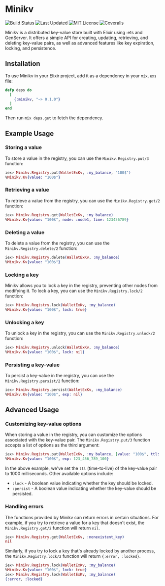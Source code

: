 Minikv
=======
[![Build Status](https://github.com/yassinrais/minikv/workflows/minikv/badge.svg)](https://github.com/yassinrais/minikv/actions)
[![Last Updated](https://img.shields.io/github/last-commit/yassinrais/minikv.svg)](https://github.com/yassinrais/minikv/commits/master)
[![MIT License](https://img.shields.io/github/license/yassinrais/minikv)](https://github.com/yassinrais/minikv/blob/main/LICENSE)
[![Coveralls](https://coveralls.io/repos/yassinrais/minikv/badge.svg?branch=main)](https://coveralls.io/r/yassinrais/minikv?branch=master)

Minikv is a distributed key-value store built with Elixir using :ets and GenServer. It offers a simple API for creating, updating, retrieving, and deleting key-value pairs, as well as advanced features like key expiration, locking, and persistence.


Installation
------------

To use Minikv in your Elixir project, add it as a dependency in your `mix.exs` file:

```elixir
defp deps do
  [
    {:minikv, "~> 0.1.0"}
  ]
end
```


Then run `mix deps.get` to fetch the dependency.

Example Usage
-----

### Storing a value

To store a value in the registry, you can use the `Minikv.Registry.put/3` function:

```elixir
iex> Minikv.Registry.put(WalletExKv, :my_balance, "100$")
%Minikv.Kv{value: "100$"}
```

### Retrieving a value

To retrieve a value from the registry, you can use the `Minikv.Registry.get/2` function:

```elixir
iex> Minikv.Registry.get(WalletExKv, :my_balance)
%Minikv.Kv{value: "100$", node: :node1, time: 123456789}
```

### Deleting a value

To delete a value from the registry, you can use the `Minikv.Registry.delete/2` function:

```elixir
iex> Minikv.Registry.delete(WalletExKv, :my_balance)
%Minikv.Kv{value: "100$"}
```

### Locking a key

Minikv allows you to lock a key in the registry, preventing other nodes from modifying it. To lock a key, you can use the `Minikv.Registry.lock/2` function:

```elixir
iex> Minikv.Registry.lock(WalletExKv, :my_balance)
%Minikv.Kv{value: "100$", lock: true}
```

### Unlocking a key

To unlock a key in the registry, you can use the `Minikv.Registry.unlock/2` function:

```elixir
iex> Minikv.Registry.unlock(WalletExKv, :my_balance)
%Minikv.Kv{value: "100$", lock: nil}
```

### Persisting a key-value

To persist a key-value in the registry, you can use the `Minikv.Registry.persist/2` function:

```elixir
iex> Minikv.Registry.persist(WalletExKv, :my_balance)
%Minikv.Kv{value: "100$", exp: nil}
```

Advanced Usage
--------------

### Customizing key-value options

When storing a value in the registry, you can customize the options associated with the key-value pair. The `Minikv.Registry.put/3` function accepts a list of options as the third argument:

```elixir
iex> Minikv.Registry.put(WalletExKv, :my_balance, [value: "100$", ttl: 1000])
%Minikv.Kv{value: "100$", exp: 123_456_789_100}
```

In the above example, we've set the `ttl` (time-to-live) of the key-value pair to 1000 milliseconds. Other available options include:

* `:lock` - A boolean value indicating whether the key should be locked.
* `:persist` - A boolean value indicating whether the key-value should be persisted.

### Handling errors

The functions provided by Minikv can return errors in certain situations. For example, if you try to retrieve a value for a key that doesn't exist, the `Minikv.Registry.get/2` function will return `nil`.

```elixir
iex> Minikv.Registry.get(WalletExKv, :nonexistent_key)
nil
```

Similarly, if you try to lock a key that's already locked by another process, the `Minikv.Registry.lock/2` function will return `{:error, :locked}`.

```elixir
iex> Minikv.Registry.lock(WalletExKv, :my_balance)
%Minikv.Kv{value: "100$", lock: true}
iex> Minikv.Registry.lock(WalletExKv, :my_balance)
{:error, :locked}
```
